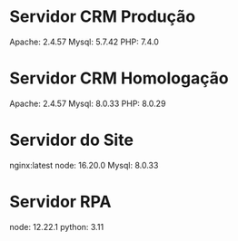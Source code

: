 # Servidor CRM Produção
Apache: 2.4.57
Mysql: 5.7.42
PHP: 7.4.0

# Servidor CRM Homologação
Apache: 2.4.57
Mysql: 8.0.33
PHP: 8.0.29

# Servidor do Site
nginx:latest
node: 16.20.0
Mysql: 8.0.33

# Servidor RPA
node: 12.22.1
python: 3.11